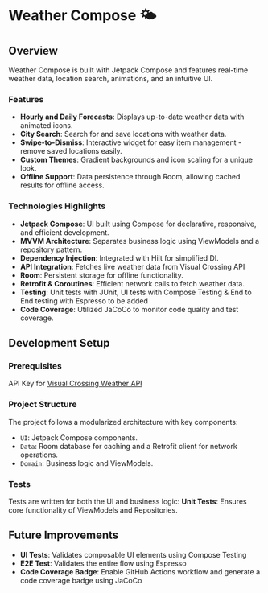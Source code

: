 
# Weather Compose 🌤️

## Overview
Weather Compose is built with Jetpack Compose and features real-time weather data, location search, animations, and an intuitive UI.

### Features
- **Hourly and Daily Forecasts**: Displays up-to-date weather data with animated icons.
- **City Search**: Search for and save locations with weather data.
- **Swipe-to-Dismiss**: Interactive widget for easy item management - remove saved locations easily.
- **Custom Themes**: Gradient backgrounds and icon scaling for a unique look.
- **Offline Support**: Data persistence through Room, allowing cached results for offline access.



### Technologies Highlights
- **Jetpack Compose**: UI built using Compose for declarative, responsive, and efficient development.
- **MVVM Architecture**: Separates business logic using ViewModels and a repository pattern.
- **Dependency Injection**: Integrated with Hilt for simplified DI.
- **API Integration**: Fetches live weather data from Visual Crossing API
- **Room**: Persistent storage for offline functionality.
- **Retrofit & Coroutines**: Efficient network calls to fetch weather data.
- **Testing**: Unit tests with JUnit, UI tests with Compose Testing  &  End to End testing with Espresso to be added
- **Code Coverage**: Utilized JaCoCo to monitor code quality and test coverage.

## Development Setup

### Prerequisites
API Key for [Visual Crossing Weather API](https://www.visualcrossing.com)

### Project Structure
The project follows a modularized architecture with key components:

- `UI`: Jetpack Compose components.
- `Data`: Room database for caching and a Retrofit client for network operations.
- `Domain`: Business logic and ViewModels.

### Tests
Tests are written for both the UI and business logic:
**Unit Tests**: Ensures core functionality of ViewModels and Repositories.
  

## Future Improvements
- **UI Tests**: Validates composable UI elements using Compose Testing
- **E2E Test**: Validates the entire flow using Espresso
- **Code Coverage Badge**: Enable GitHub Actions workflow and generate a code coverage badge using JaCoCo
